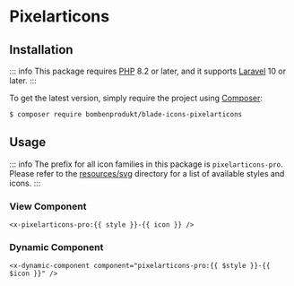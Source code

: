 # Pixelarticons

## Installation

::: info
This package requires [PHP](https://www.php.net/) 8.2 or later, and it supports [Laravel](https://laravel.com/) 10 or later.
:::

To get the latest version, simply require the project using [Composer](https://getcomposer.org/):

```bash
$ composer require bombenprodukt/blade-icons-pixelarticons
```

## Usage

::: info
The prefix for all icon families in this package is `pixelarticons-pro`. Please refer to the [resources/svg](https://github.com/faustbrian/blade-icons-pixelarticons/tree/main/resources/svg) directory for a list of available styles and icons.
:::

### View Component

```blade
<x-pixelarticons-pro:{{ style }}-{{ icon }} />
```

### Dynamic Component

```blade
<x-dynamic-component component="pixelarticons-pro:{{ $style }}-{{ $icon }}" />
```
